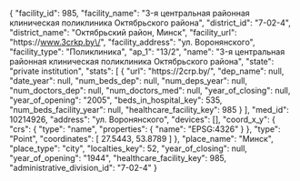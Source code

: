 {
    "facility_id": 985,
    "facility_name": "3-я центральная районная клиническая поликлиника Октябрьского района",
    "district_id": "7-02-4",
    "district_name": "Октябрьский район, Минск",
    "facility_url": "https:\/\/www.3crkp.by\/",
    "facility_address": "ул. Воронянского",
    "facility_type": "Поликлиника",
    "ap_1": "13\/2",
    "name": "3-я центральная районная клиническая поликлиника Октябрьского района",
    "state": "private institution",
    "stats": [
        {
            "url": "https:\/\/2crp.by\/",
            "dep_name": null,
            "date_year": null,
            "num_beds_dep": null,
            "num_deps_year": null,
            "num_doctors_dep": null,
            "num_doctors_med": null,
            "year_of_closing": null,
            "year_of_opening": "2005",
            "beds_in_hospital_key": 535,
            "num_beds_facility_year": null,
            "healthcare_facility_key": 985
        }
    ],
    "med_id": 10214926,
    "address": "ул. Воронянского",
    "devices": [],
    "coord_x_y": {
        "crs": {
            "type": "name",
            "properties": {
                "name": "EPSG:4326"
            }
        },
        "type": "Point",
        "coordinates": [
            27.5443,
            53.8789
        ]
    },
    "place_name": "Минск",
    "place_type": "city",
    "localties_key": 52,
    "year_of_closing": null,
    "year_of_opening": "1944",
    "healthcare_facility_key": 985,
    "administrative_division_id": "7-02-4"
}